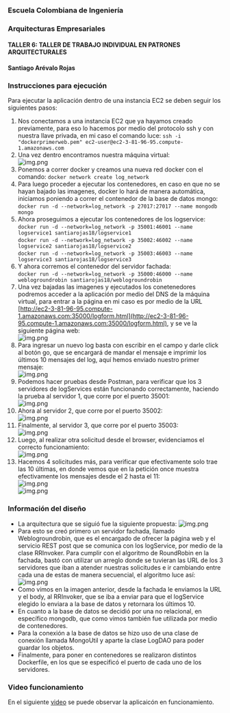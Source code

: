 ### Escuela Colombiana de Ingeniería

### Arquitecturas Empresariales



#### TALLER 6: TALLER DE TRABAJO INDIVIDUAL EN PATRONES ARQUITECTURALES

#### Santiago Arévalo Rojas

### Instrucciones para ejecución
Para ejecutar la aplicación dentro de una instancia EC2 se deben seguir los siguientes pasos:

1. Nos conectamos a una instancia EC2 que ya hayamos creado previamente, para eso lo hacemos por medio del protocolo ssh y con nuestra llave privada, en mi caso el comando luce:
    ```ssh -i "dockerprimerweb.pem" ec2-user@ec2-3-81-96-95.compute-1.amazonaws.com```  
2. Una vez dentro encontramos nuestra máquina virtual:  
    ![img.png](img/img.png)  
3. Ponemos a correr docker y creamos una nueva red docker con el comando:
    ```docker network create log_network```
4. Para luego proceder a ejecutar los contenedores, en caso en que no se hayan bajado las imagenes, docker lo hará de manera automática, iniciamos poniendo a correr el contenedor de la base de datos mongo:  
    ```docker run -d --network=log_network -p 27017:27017 --name mongodb mongo```  
5. Ahora proseguimos a ejecutar los contenedores de los logservice:  
    ```docker run -d --network=log_network -p 35001:46001 --name logservice1 santiarojas18/logservice1```  
    ```docker run -d --network=log_network -p 35002:46002 --name logservice2 santiarojas18/logservice2```  
    ```docker run -d --network=log_network -p 35003:46003 --name logservice3 santiarojas18/logservice3```  
6. Y ahora corremos el contenedor del servidor fachada:  
    ```docker run -d --network=log_network -p 35000:46000 --name weblogroundrobin santiarojas18/weblogroundrobin```
7. Una vez bajadas las imagenes y ejecutados los conetenedores podremos acceder a la aplicación por medio del DNS de la máquina virtual, para entrar a la página en mi caso es por medio de la URL [http://ec2-3-81-96-95.compute-1.amazonaws.com:35000/logform.html](http://ec2-3-81-96-95.compute-1.amazonaws.com:35000/logform.html), y se ve la siguiente página web:  
    ![img.png](img/img2.png)  
8. Para ingresar un nuevo log basta con escribir en el campo y darle click al botón go, que se encargará de mandar el mensaje e imprimir los últimos 10 mensajes del log, aquí hemos enviado nuestro primer mensaje:  
    ![img.png](img/img3.png)  
9. Podemos hacer pruebas desde Postman, para verificar que los 3 servidores de logServices están funcionando correctamente, haciendo la prueba al servidor 1, que corre por el puerto 35001:  
    ![img.png](img/img4.png)  
10. Ahora al servidor 2, que corre por el puerto 35002:  
    ![img.png](img/img5.png)  
11. Finalmente, al servidor 3, que corre por el puerto 35003:  
    ![img.png](img/img6.png)  
12. Luego, al realizar otra solicitud desde el browser, evidenciamos el correcto funcionamiento:  
    ![img.png](img/img7.png)  
13. Hacemos 4 solicitudes más, para verificar que efectivamente solo trae las 10 últimas, en donde vemos que en la petición once muestra efectivamente los mensajes desde el 2 hasta el 11:  
    ![img.png](img/img8.png)  
    ![img.png](img/img9.png)  

### Información del diseño  

* La arquitectura que se siguió fue la siguiente propuesta:
    ![img.png](img/img10.png)  
* Para esto se creó primero un servidor fachada, llamado Weblogroundrobin, que es el encargado de ofrecer la página web y el servicio REST post que se comunica con los logService, por medio de la clase RRInvoker. Para cumplir con el algoritmo de RoundRobin en la fachada, bastó con utilizar un arreglo donde se tuvieran las URL de los 3 servidores que iban a atender nuestras solicitudes e ir cambiando entre cada una de estas de manera secuencial, el algoritmo luce así:  
    ![img.png](img/img11.png)  
* Como vimos en la imagen anterior, desde la fachada le enviamos la URL y el body, al RRInvoker, que se iba a enviar para que el logService elegido lo enviara a la base de datos y retornara los últimos 10.
* En cuanto a la base de datos se decidió por una no relacional, en específico mongodb, que como vimos también fue utilizada por medio de contenedores.
* Para la conexión a la base de datos se hizo uso de una clase de conexión llamada MongoUtil y aparte la clase LogDAO para poder guardar los objetos.
* Finalmente, para poner en contenedores se realizaron distintos Dockerfile, en los que se especificó el puerto de cada uno de los servidores.

### Video funcionamiento

En el siguiente [video](img/LAB6Video.mp4) se puede observar la aplicaicón en funcionamiento.
